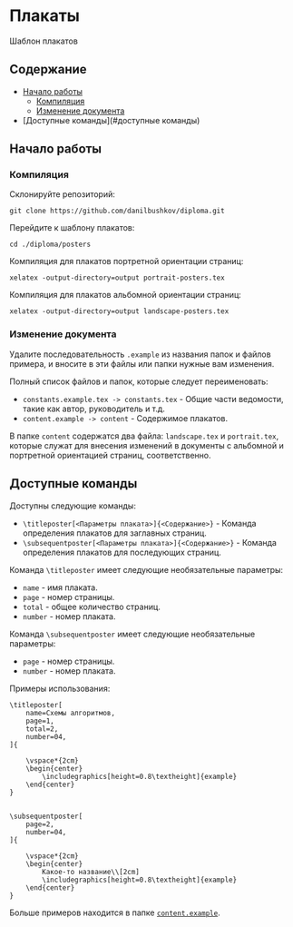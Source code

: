 # Плакаты

Шаблон плакатов

## Содержание

- [Начало работы](#начало-работы)
    - [Компиляция](#компиляция)
    - [Изменение документа](#изменение-документа)
- [Доступные команды](#доступные команды)

## Начало работы

### Компиляция

Склонируйте репозиторий:

```console
git clone https://github.com/danilbushkov/diploma.git
```

Перейдите к шаблону плакатов:

```console
cd ./diploma/posters
```

Компиляция для плакатов портретной ориентации страниц:

```console
xelatex -output-directory=output portrait-posters.tex
```

Компиляция для плакатов альбомной ориентации страниц:

```console
xelatex -output-directory=output landscape-posters.tex
```

### Изменение документа

Удалите последовательность `.example` из названия папок и файлов примера, и вносите в 
эти файлы или папки нужные вам изменения.

Полный список файлов и папок, 
которые следует переименовать:


- `constants.example.tex -> constants.tex` - Общие части ведомости, такие как автор, руководитель и т.д.
- `content.example -> content` - Содержимое плакатов.

В папке `content` содержатся два файла: `landscape.tex` и `portrait.tex`, которые
служат для внесения изменений в документы с альбомной и портретной ориентацией страниц,
соответственно.

## Доступные команды

Доступны следующие команды:
- `\titleposter[<Параметры плаката>]{<Содержание>}` - Команда определения плакатов для заглавных страниц.
- `\subsequentposter[<Параметры плаката>]{<Содержание>}` - Команда определения плакатов для последующих страниц.

Команда `\titleposter` имеет следующие необязательные параметры:
- `name` - имя плаката.
- `page` - номер страницы.
- `total` - общее количество страниц.
- `number` - номер плаката.


Команда `\subsequentposter` имеет следующие необязательные параметры:
- `page` - номер страницы.
- `number` - номер плаката.

Примеры использования:
```
\titleposter[
	name=Cхемы алгоритмов,
	page=1,
	total=2,
	number=04,
]{

	\vspace*{2cm}
	\begin{center}
		\includegraphics[height=0.8\textheight]{example}
	\end{center}
}


\subsequentposter[
	page=2,
	number=04,
]{

	\vspace*{2cm}
	\begin{center}
		Какое-то название\\[2cm]
		\includegraphics[height=0.8\textheight]{example}
	\end{center}
}
```

Больше примеров находится в папке [`content.example`](./content.example).
